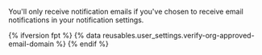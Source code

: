 You'll only receive notification emails if you've chosen to receive email notifications in your notification settings.

{% ifversion fpt %}
{% data reusables.user_settings.verify-org-approved-email-domain %}
{% endif %}
